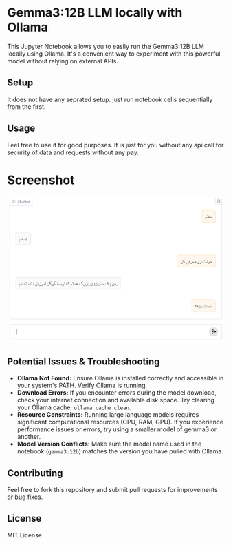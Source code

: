 # Gemma3:12B LLM locally with Ollama

This Jupyter Notebook allows you to easily run the Gemma3:12B LLM locally using Ollama.  It's a convenient way to experiment with this powerful model without relying on external APIs.

## Setup

It does not have any seprated setup. just run notebook cells sequentially from the first.

## Usage

Feel free to use it for good purposes. It is just for you without any api call for security of data and requests without any pay.

# Screenshot

![chat_history](chat.PNG)

## Potential Issues & Troubleshooting

*   **Ollama Not Found:**  Ensure Ollama is installed correctly and accessible in your system's PATH.  Verify Ollama is running.
*   **Download Errors:** If you encounter errors during the model download, check your internet connection and available disk space.  Try clearing your Ollama cache: `ollama cache clean`.
*   **Resource Constraints:** Running large language models requires significant computational resources (CPU, RAM, GPU).  If you experience performance issues or errors, try using a smaller model of gemma3 or another.
*   **Model Version Conflicts:**  Make sure the model name used in the notebook (`gemma3:12b`) matches the version you have pulled with Ollama.

## Contributing

Feel free to fork this repository and submit pull requests for improvements or bug fixes.

## License

MIT License
